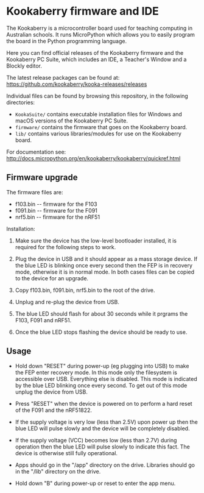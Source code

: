 Kookaberry firmware and IDE
===========================

The Kookaberry is a microcontroller board used for teaching computing in
Australian schools.  It runs MicroPython which allows you to easily program
the board in the Python programming language.

Here you can find official releases of the Kookaberry firmware and the
Kookaberry PC Suite, which includes an IDE, a Teacher's Window and a
Blockly editor.

The latest release packages can be found at: <https://github.com/kookaberry/kooka-releases/releases>

Individual files can be found by browsing this repository, in the following
directories:

- `KookaSuite/` contains executable installation files for Windows and macOS
  versions of the Kookaberry PC Suite.
- `firmware/` contains the firmware that goes on the Kookaberry board.
- `lib/` contains various libraries/modules for use on the Kookaberry board.

For documentation see: <http://docs.micropython.org/en/kookaberry/kookaberry/quickref.html>

Firmware upgrade
----------------

The firmware files are:
- f103.bin -- firmware for the F103
- f091.bin -- firmware for the F091
- nrf5.bin -- firmware for the nRF51

Installation:

1) Make sure the device has the low-level bootloader installed, it is required for
   the following steps to work.

2) Plug the device in USB and it should appear as a mass storage device.
   If the blue LED is blinking once every second then the FEP is in recovery
   mode, otherwise it is in normal mode.  In both cases files can be copied to
   the device for an upgrade.

3) Copy f103.bin, f091.bin, nrf5.bin to the root of the drive.

4) Unplug and re-plug the device from USB.

5) The blue LED should flash for about 30 seconds while it prgrams the F103,
   F091 and nRF51.

6) Once the blue LED stops flashing the device should be ready to use.

Usage
-----

- Hold down "RESET" during power-up (eg plugging into USB) to make the FEP enter
  recovery mode.  In this mode only the filesystem is accessible over USB.
  Everything else is disabled.  This mode is indicated by the blue LED blinking
  once every second.  To get out of this mode unplug the device from USB.

- Press "RESET" when the device is powered on to perform a hard reset of the F091
  and the nRF51822.

- If the supply voltage is very low (less than 2.5V) upon power up then the blue
  LED will pulse slowly and the device will be completely disabled.

- If the supply voltage (VCC) becomes low (less than 2.7V) during operation then
  the blue LED will pulse slowly to indicate this fact.  The device is otherwise
  still fully operational.

- Apps should go in the "/app" directory on the drive.  Libraries should go in the
  "/lib" directory on the drive.

- Hold down "B" during power-up or reset to enter the app menu.
